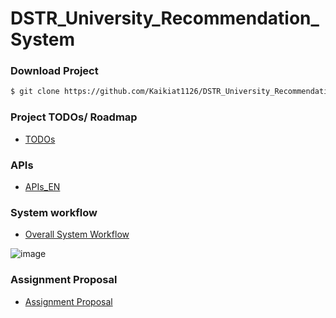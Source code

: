 # DSTR_University_Recommendation_System

### Download Project

``` bash
$ git clone https://github.com/Kaikiat1126/DSTR_University_Recommendation_System.git
```

### Project TODOs/ Roadmap
* [TODOs](https://github.com/Kaikiat1126/DSTR_University_Recommendation_System/blob/master/Docs/TODO.md)

### APIs
* [APIs_EN](https://github.com/Kaikiat1126/DSTR_University_Recommendation_System/blob/master/Docs/APIs_EN.md)

### System workflow
* [Overall System Workflow](https://app.diagrams.net/#G1SkexziPFBx_sdbsLe8NMRXGx2Tdd2WTd)

![image](https://user-images.githubusercontent.com/92348692/234201187-550e5dcc-c8cb-41ee-a70d-75840f94da26.png)


### Assignment Proposal
* [Assignment Proposal](https://docs.google.com/presentation/d/18RIvm9zD4zG4k7vwqyhxG1SvbMiu44XdqXe4VwdsGew/edit?usp=sharing)

